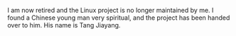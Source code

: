 I am now retired and the Linux project is no longer maintained by me. I found a Chinese young man very spiritual, and the project has been handed over to him. His name is Tang Jiayang.